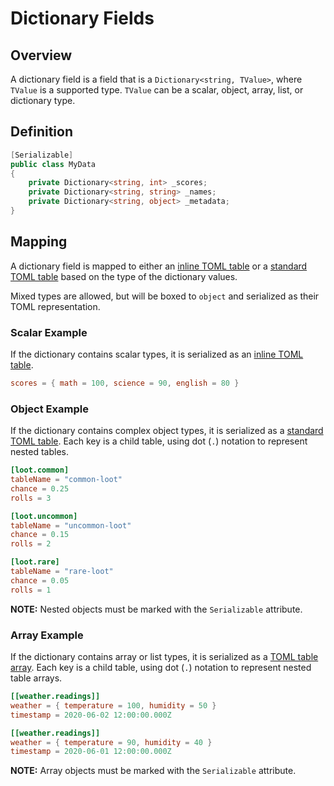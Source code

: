 # Dictionary Fields

## Overview

A dictionary field is a field that is a `Dictionary<string, TValue>`, where `TValue` is a supported type.
`TValue` can be a scalar, object, array, list, or dictionary type.

## Definition

```csharp
[Serializable]
public class MyData
{
    private Dictionary<string, int> _scores;
    private Dictionary<string, string> _names;
    private Dictionary<string, object> _metadata;
}
```

## Mapping

A dictionary field is mapped to either an [inline TOML table](https://toml.io/en/v1.0.0#inline-table) or a [standard TOML table](https://toml.io/en/v1.0.0#table) based on the type of the dictionary values.

Mixed types are allowed, but will be boxed to `object` and serialized as their TOML representation.

### Scalar Example

If the dictionary contains scalar types, it is serialized as an [inline TOML table](https://toml.io/en/v1.0.0#inline-table).

```toml
scores = { math = 100, science = 90, english = 80 }
```

### Object Example

If the dictionary contains complex object types, it is serialized as a [standard TOML table](https://toml.io/en/v1.0.0#table).
Each key is a child table, using dot (`.`) notation to represent nested tables.

```toml
[loot.common]
tableName = "common-loot"
chance = 0.25
rolls = 3

[loot.uncommon]
tableName = "uncommon-loot"
chance = 0.15
rolls = 2

[loot.rare]
tableName = "rare-loot"
chance = 0.05
rolls = 1
```

**NOTE:** Nested objects must be marked with the `Serializable` attribute.

### Array Example

If the dictionary contains array or list types, it is serialized as a [TOML table array](https://toml.io/en/v1.0.0#array-of-tables).
Each key is a child table, using dot (`.`) notation to represent nested table arrays.

```toml
[[weather.readings]]
weather = { temperature = 100, humidity = 50 }
timestamp = 2020-06-02 12:00:00.000Z

[[weather.readings]]
weather = { temperature = 90, humidity = 40 }
timestamp = 2020-06-01 12:00:00.000Z
```

**NOTE:** Array objects must be marked with the `Serializable` attribute.